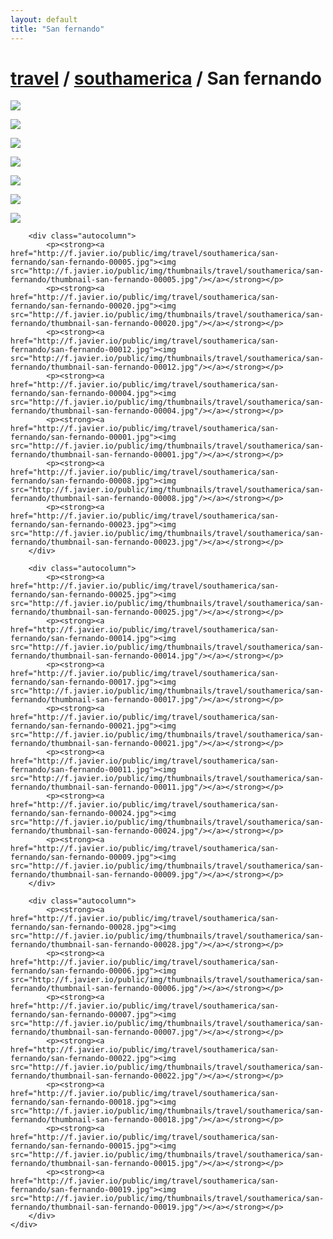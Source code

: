 ```yaml
---
layout: default
title: "San fernando"
---
```


<h1 class="page" style="padding-left:0%;"><a href="/travel.html">travel</a> / <a href="/travel/southamerica.html">southamerica</a> / San fernando</h1>
<div class="page">
    <div class="autowide">
        <div class="autocolumn">
            <p><strong><a href="http://f.javier.io/public/img/travel/southamerica/san-fernando/san-fernando-00026.jpg"><img src="http://f.javier.io/public/img/thumbnails/travel/southamerica/san-fernando/thumbnail-san-fernando-00026.jpg"/></a></strong></p>
            <p><strong><a href="http://f.javier.io/public/img/travel/southamerica/san-fernando/san-fernando-00010.jpg"><img src="http://f.javier.io/public/img/thumbnails/travel/southamerica/san-fernando/thumbnail-san-fernando-00010.jpg"/></a></strong></p>
            <p><strong><a href="http://f.javier.io/public/img/travel/southamerica/san-fernando/san-fernando-00013.jpg"><img src="http://f.javier.io/public/img/thumbnails/travel/southamerica/san-fernando/thumbnail-san-fernando-00013.jpg"/></a></strong></p>
            <p><strong><a href="http://f.javier.io/public/img/travel/southamerica/san-fernando/san-fernando-00027.jpg"><img src="http://f.javier.io/public/img/thumbnails/travel/southamerica/san-fernando/thumbnail-san-fernando-00027.jpg"/></a></strong></p>
            <p><strong><a href="http://f.javier.io/public/img/travel/southamerica/san-fernando/san-fernando-00003.jpg"><img src="http://f.javier.io/public/img/thumbnails/travel/southamerica/san-fernando/thumbnail-san-fernando-00003.jpg"/></a></strong></p>
            <p><strong><a href="http://f.javier.io/public/img/travel/southamerica/san-fernando/san-fernando-00016.jpg"><img src="http://f.javier.io/public/img/thumbnails/travel/southamerica/san-fernando/thumbnail-san-fernando-00016.jpg"/></a></strong></p>
            <p><strong><a href="http://f.javier.io/public/img/travel/southamerica/san-fernando/san-fernando-00002.jpg"><img src="http://f.javier.io/public/img/thumbnails/travel/southamerica/san-fernando/thumbnail-san-fernando-00002.jpg"/></a></strong></p>
        </div>

        <div class="autocolumn">
            <p><strong><a href="http://f.javier.io/public/img/travel/southamerica/san-fernando/san-fernando-00005.jpg"><img src="http://f.javier.io/public/img/thumbnails/travel/southamerica/san-fernando/thumbnail-san-fernando-00005.jpg"/></a></strong></p>
            <p><strong><a href="http://f.javier.io/public/img/travel/southamerica/san-fernando/san-fernando-00020.jpg"><img src="http://f.javier.io/public/img/thumbnails/travel/southamerica/san-fernando/thumbnail-san-fernando-00020.jpg"/></a></strong></p>
            <p><strong><a href="http://f.javier.io/public/img/travel/southamerica/san-fernando/san-fernando-00012.jpg"><img src="http://f.javier.io/public/img/thumbnails/travel/southamerica/san-fernando/thumbnail-san-fernando-00012.jpg"/></a></strong></p>
            <p><strong><a href="http://f.javier.io/public/img/travel/southamerica/san-fernando/san-fernando-00004.jpg"><img src="http://f.javier.io/public/img/thumbnails/travel/southamerica/san-fernando/thumbnail-san-fernando-00004.jpg"/></a></strong></p>
            <p><strong><a href="http://f.javier.io/public/img/travel/southamerica/san-fernando/san-fernando-00001.jpg"><img src="http://f.javier.io/public/img/thumbnails/travel/southamerica/san-fernando/thumbnail-san-fernando-00001.jpg"/></a></strong></p>
            <p><strong><a href="http://f.javier.io/public/img/travel/southamerica/san-fernando/san-fernando-00008.jpg"><img src="http://f.javier.io/public/img/thumbnails/travel/southamerica/san-fernando/thumbnail-san-fernando-00008.jpg"/></a></strong></p>
            <p><strong><a href="http://f.javier.io/public/img/travel/southamerica/san-fernando/san-fernando-00023.jpg"><img src="http://f.javier.io/public/img/thumbnails/travel/southamerica/san-fernando/thumbnail-san-fernando-00023.jpg"/></a></strong></p>
        </div>

        <div class="autocolumn">
            <p><strong><a href="http://f.javier.io/public/img/travel/southamerica/san-fernando/san-fernando-00025.jpg"><img src="http://f.javier.io/public/img/thumbnails/travel/southamerica/san-fernando/thumbnail-san-fernando-00025.jpg"/></a></strong></p>
            <p><strong><a href="http://f.javier.io/public/img/travel/southamerica/san-fernando/san-fernando-00014.jpg"><img src="http://f.javier.io/public/img/thumbnails/travel/southamerica/san-fernando/thumbnail-san-fernando-00014.jpg"/></a></strong></p>
            <p><strong><a href="http://f.javier.io/public/img/travel/southamerica/san-fernando/san-fernando-00017.jpg"><img src="http://f.javier.io/public/img/thumbnails/travel/southamerica/san-fernando/thumbnail-san-fernando-00017.jpg"/></a></strong></p>
            <p><strong><a href="http://f.javier.io/public/img/travel/southamerica/san-fernando/san-fernando-00021.jpg"><img src="http://f.javier.io/public/img/thumbnails/travel/southamerica/san-fernando/thumbnail-san-fernando-00021.jpg"/></a></strong></p>
            <p><strong><a href="http://f.javier.io/public/img/travel/southamerica/san-fernando/san-fernando-00011.jpg"><img src="http://f.javier.io/public/img/thumbnails/travel/southamerica/san-fernando/thumbnail-san-fernando-00011.jpg"/></a></strong></p>
            <p><strong><a href="http://f.javier.io/public/img/travel/southamerica/san-fernando/san-fernando-00024.jpg"><img src="http://f.javier.io/public/img/thumbnails/travel/southamerica/san-fernando/thumbnail-san-fernando-00024.jpg"/></a></strong></p>
            <p><strong><a href="http://f.javier.io/public/img/travel/southamerica/san-fernando/san-fernando-00009.jpg"><img src="http://f.javier.io/public/img/thumbnails/travel/southamerica/san-fernando/thumbnail-san-fernando-00009.jpg"/></a></strong></p>
        </div>

        <div class="autocolumn">
            <p><strong><a href="http://f.javier.io/public/img/travel/southamerica/san-fernando/san-fernando-00028.jpg"><img src="http://f.javier.io/public/img/thumbnails/travel/southamerica/san-fernando/thumbnail-san-fernando-00028.jpg"/></a></strong></p>
            <p><strong><a href="http://f.javier.io/public/img/travel/southamerica/san-fernando/san-fernando-00006.jpg"><img src="http://f.javier.io/public/img/thumbnails/travel/southamerica/san-fernando/thumbnail-san-fernando-00006.jpg"/></a></strong></p>
            <p><strong><a href="http://f.javier.io/public/img/travel/southamerica/san-fernando/san-fernando-00007.jpg"><img src="http://f.javier.io/public/img/thumbnails/travel/southamerica/san-fernando/thumbnail-san-fernando-00007.jpg"/></a></strong></p>
            <p><strong><a href="http://f.javier.io/public/img/travel/southamerica/san-fernando/san-fernando-00022.jpg"><img src="http://f.javier.io/public/img/thumbnails/travel/southamerica/san-fernando/thumbnail-san-fernando-00022.jpg"/></a></strong></p>
            <p><strong><a href="http://f.javier.io/public/img/travel/southamerica/san-fernando/san-fernando-00018.jpg"><img src="http://f.javier.io/public/img/thumbnails/travel/southamerica/san-fernando/thumbnail-san-fernando-00018.jpg"/></a></strong></p>
            <p><strong><a href="http://f.javier.io/public/img/travel/southamerica/san-fernando/san-fernando-00015.jpg"><img src="http://f.javier.io/public/img/thumbnails/travel/southamerica/san-fernando/thumbnail-san-fernando-00015.jpg"/></a></strong></p>
            <p><strong><a href="http://f.javier.io/public/img/travel/southamerica/san-fernando/san-fernando-00019.jpg"><img src="http://f.javier.io/public/img/thumbnails/travel/southamerica/san-fernando/thumbnail-san-fernando-00019.jpg"/></a></strong></p>
        </div>
    </div>
</div>
